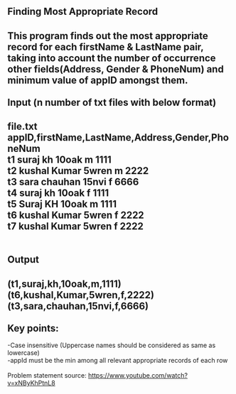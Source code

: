 Finding Most Appropriate Record 
--------------------------------------------------------------------------------------------------------
This program finds out the most appropriate record for each firstName & LastName pair, taking into account the number of occurrence other fields(Address, Gender & PhoneNum) and minimum value of appID amongst them. <br/>
<br/>
Input (n number of txt files with below format)
--------------------------------------------------------------------------------------------------------
file.txt<br/>
appID,firstName,LastName,Address,Gender,PhoneNum<br/>
t1 suraj kh 10oak m 1111<br/>
t2 kushal Kumar 5wren m 2222<br/>
t3 sara chauhan 15nvi f 6666<br/>
t4 suraj kh 10oak f 1111<br/>
t5 Suraj KH 10oak m 1111<br/>
t6 kushal Kumar 5wren f 2222<br/>
t7 kushal Kumar 5wren f 2222<br/>
<br/>
<br/>
Output
--------------------------------------------------------------------------------------------------------
(t1,suraj,kh,10oak,m,1111)<br/>
(t6,kushal,Kumar,5wren,f,2222)<br/>
(t3,sara,chauhan,15nvi,f,6666)<br/>
<br/>
Key points:<br/>
--------------------------------------------------------------------------------------------------------
-Case insensitive (Uppercase names should be considered as same as lowercase)<br/>
-appId must be the min among all relevant appropriate records of each row<br/>
<br/>
Problem statement source: https://www.youtube.com/watch?v=xNByKhPtnL8 <br/>
